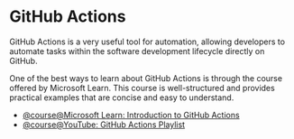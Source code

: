 # GitHub Actions

GitHub Actions is a very useful tool for automation, allowing developers to automate tasks within the software development lifecycle directly on GitHub.

One of the best ways to learn about GitHub Actions is through the course offered by Microsoft Learn. This course is well-structured and provides practical examples that are concise and easy to understand.

- [@course@Microsoft Learn: Introduction to GitHub Actions](https://learn.microsoft.com/en-us/collections/n5p4a5z7keznp5)
- [@course@YouTube: GitHub Actions Playlist](https://www.youtube.com/watch?v=-hVG9z0fCac&list=PLArH6NjfKsUhvGHrpag7SuPumMzQRhUKY&pp=iAQB)
